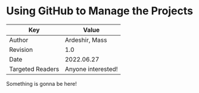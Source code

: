 # Using GitHub to Manage the Projects
| Key | Value |  
| --- | --- |  
| Author |	Ardeshir, Mass |  
| Revision |	1.0 |  
| Date |	2022.06.27 |  
| Targeted Readers |	Anyone interested! |  

Something is gonna be here!